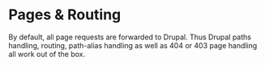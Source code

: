 # Pages & Routing

By default, all page requests are forwarded to Drupal. Thus Drupal paths handling, routing, path-alias handling as well as 404 or 403 page handling all work out of the box.
